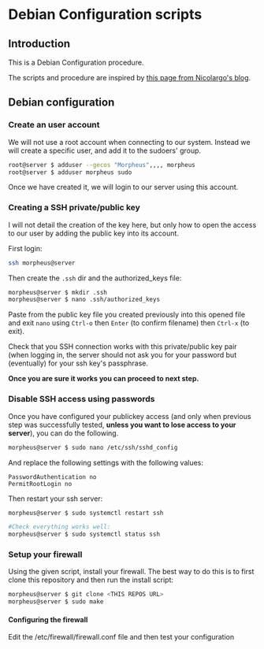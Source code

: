 # Debian Configuration scripts
## Introduction
This is a Debian Configuration procedure.

The scripts and procedure are inspired by [this page from Nicolargo's blog](http://blog.nicolargo.com/2013/03/mes-5-premieres-minutes-sur-un-serveur-debian.html).

## Debian configuration

### Create an user account

We will not use a root account when connecting to our system. Instead we will create a specific user, and add it to the sudoers' group.

```bash
root@server $ adduser --gecos "Morpheus",,,, morpheus
root@server $ adduser morpheus sudo
```

Once we have created it, we will login to our server using this account.

### Creating a SSH private/public key

I will not detail the creation of the key here, but only how to open the access to our user by adding the public key into its account.

First login:

```bash
ssh morpheus@server
```

Then create the `.ssh` dir and the authorized_keys file:
```bash
morpheus@server $ mkdir .ssh
morpheus@server $ nano .ssh/authorized_keys
```

Paste from the public key file you created previously into this opened file and exit `nano` using `Ctrl-o` then `Enter` (to confirm filename) then `Ctrl-x` (to exit).

Check that you SSH connection works with this private/public key pair (when logging in, the server should not ask you for your password but (eventually) for your ssh key's passphrase.

**Once you are sure it works you can proceed to next step.**

### Disable SSH access using passwords

Once you have configured your publickey access (and only when previous step was successfully tested, **unless you want to lose access to your server**), you can do the following.

```bash
morpheus@server $ sudo nano /etc/ssh/sshd_config
```

And replace the following settings with the following values:
```
PasswordAuthentication no
PermitRootLogin no
```

Then restart your ssh server:
```bash
morpheus@server $ sudo systemctl restart ssh

#Check everything works well:
morpheus@server $ sudo systemctl status ssh
```


### Setup your firewall

Using the given script, install your firewall. The best way to do this is to first clone this repository and then run the install script:

```bash
morpheus@server $ git clone <THIS REPOS URL>
morpheus@server $ sudo make
```

#### Configuring the firewall
Edit the /etc/firewall/firewall.conf file and then test your configuration
